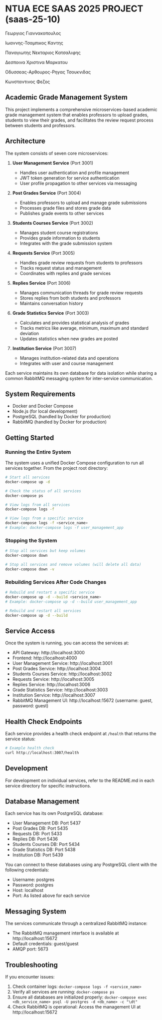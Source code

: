 # NTUA ECE SAAS 2025 PROJECT (saas-25-10)

Γεωργιος Γιαννακοπουλος

Ιωαννης-Τσαμπικος Καντης

Παναγιωτης Νεκταριος Κατσαλιφης

Δεσποινα Χριστινα Μαρκατου

Οδυσσεας-Αρθουρος-Ρηγας Τσουκνιδας

Κωνσταντινος Φεζος

## Academic Grade Management System

This project implements a comprehensive microservices-based academic grade management system that enables professors to upload grades, students to view their grades, and facilitates the review request process between students and professors.

## Architecture

The system consists of seven core microservices:

1. **User Management Service** (Port 3001)
   - Handles user authentication and profile management
   - JWT token generation for service authentication
   - User profile propagation to other services via messaging

2. **Post Grades Service** (Port 3004)
   - Enables professors to upload and manage grade submissions
   - Processes grade files and stores grade data
   - Publishes grade events to other services

3. **Students Courses Service** (Port 3002)
   - Manages student course registrations
   - Provides grade information to students
   - Integrates with the grade submission system

4. **Requests Service** (Port 3005)
   - Handles grade review requests from students to professors
   - Tracks request status and management
   - Coordinates with replies and grade services

5. **Replies Service** (Port 3006)
   - Manages communication threads for grade review requests
   - Stores replies from both students and professors
   - Maintains conversation history

6. **Grade Statistics Service** (Port 3003)
   - Calculates and provides statistical analysis of grades
   - Tracks metrics like average, minimum, maximum and standard deviation
   - Updates statistics when new grades are posted

7. **Institution Service** (Port 3007)
   - Manages institution-related data and operations
   - Integrates with user and course management

Each service maintains its own database for data isolation while sharing a common RabbitMQ messaging system for inter-service communication.

## System Requirements

- Docker and Docker Compose
- Node.js (for local development)
- PostgreSQL (handled by Docker for production)
- RabbitMQ (handled by Docker for production)

## Getting Started

### Running the Entire System

The system uses a unified Docker Compose configuration to run all services together. From the project root directory:

```bash
# Start all services
docker-compose up -d

# Check the status of all services
docker-compose ps

# View logs from all services
docker-compose logs -f

# View logs from a specific service
docker-compose logs -f <service_name>
# Example: docker-compose logs -f user_management_app
```

### Stopping the System

```bash
# Stop all services but keep volumes
docker-compose down

# Stop all services and remove volumes (will delete all data)
docker-compose down -v
```

### Rebuilding Services After Code Changes

```bash
# Rebuild and restart a specific service
docker-compose up -d --build <service_name>
# Example: docker-compose up -d --build user_management_app

# Rebuild and restart all services
docker-compose up -d --build
```

## Service Access

Once the system is running, you can access the services at:

- API Gateway: http://localhost:3000
- Frontend: http://localhost:4000
- User Management Service: http://localhost:3001
- Post Grades Service: http://localhost:3004
- Students Courses Service: http://localhost:3002
- Requests Service: http://localhost:3005
- Replies Service: http://localhost:3006
- Grade Statistics Service: http://localhost:3003
- Institution Service: http://localhost:3007
- RabbitMQ Management UI: http://localhost:15672 (username: guest, password: guest)

## Health Check Endpoints

Each service provides a health check endpoint at `/health` that returns the service status:

```bash
# Example health check
curl http://localhost:3007/health
```

## Development

For development on individual services, refer to the README.md in each service directory for specific instructions.

## Database Management

Each service has its own PostgreSQL database:

- User Management DB: Port 5437
- Post Grades DB: Port 5435
- Requests DB: Port 5433
- Replies DB: Port 5436
- Students Courses DB: Port 5434
- Grade Statistics DB: Port 5438
- Institution DB: Port 5439

You can connect to these databases using any PostgreSQL client with the following credentials:
- Username: postgres
- Password: postgres
- Host: localhost
- Port: As listed above for each service

## Messaging System

The services communicate through a centralized RabbitMQ instance:
- The RabbitMQ management interface is available at http://localhost:15672
- Default credentials: guest/guest
- AMQP port: 5673

## Troubleshooting

If you encounter issues:

1. Check container logs: `docker-compose logs -f <service_name>`
2. Verify all services are running: `docker-compose ps`
3. Ensure all databases are initialized properly: `docker-compose exec <db_service_name> psql -U postgres -d <db_name> -c "\dt"`
4. Check RabbitMQ is operational: Access the management UI at http://localhost:15672
